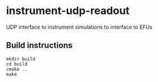 # instrument-udp-readout
UDP interface to instrument simulations to interface to EFUs

## Build instructions
    mkdir build
    cd build
    cmake ..
    make
